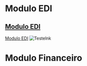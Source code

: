 <!-- TITLE: Home -->
<!-- SUBTITLE: Documentação referente a o sistema ESL e seus processos. -->

# Modulo EDI
## <a href="https://eslwiki.herokuapp.com/edi#edi">Modulo EDI</a>
<a href="https://eslwiki.herokuapp.com/edi#edi">Modulo EDI</a>
![Testelnk](https://eslwiki.herokuapp.com/edi#edi "Testelnk")

# Modulo Financeiro
